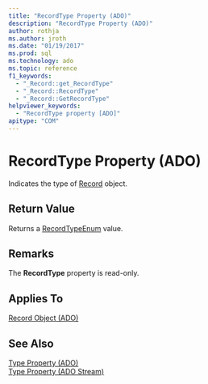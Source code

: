 ```yaml
---
title: "RecordType Property (ADO)"
description: "RecordType Property (ADO)"
author: rothja
ms.author: jroth
ms.date: "01/19/2017"
ms.prod: sql
ms.technology: ado
ms.topic: reference
f1_keywords:
  - "_Record::get_RecordType"
  - "_Record::RecordType"
  - "_Record::GetRecordType"
helpviewer_keywords:
  - "RecordType property [ADO]"
apitype: "COM"
---
```

# RecordType Property (ADO)
Indicates the type of [Record](./record-object-ado.md) object.  
  
## Return Value  
 Returns a [RecordTypeEnum](./recordtypeenum.md) value.  
  
## Remarks  
 The **RecordType** property is read-only.  
  
## Applies To  
 [Record Object (ADO)](./record-object-ado.md)  
  
## See Also  
 [Type Property (ADO)](./type-property-ado.md)   
 [Type Property (ADO Stream)](./type-property-ado-stream.md)